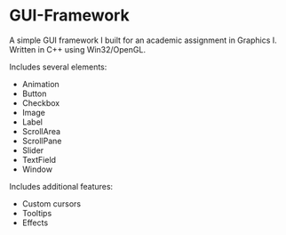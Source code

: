# GUI-Framework
A simple GUI framework I built for an academic assignment in Graphics I. Written in C++ using Win32/OpenGL.

Includes several elements:
- Animation
- Button
- Checkbox
- Image
- Label
- ScrollArea
- ScrollPane
- Slider
- TextField
- Window

Includes additional features:
- Custom cursors
- Tooltips
- Effects